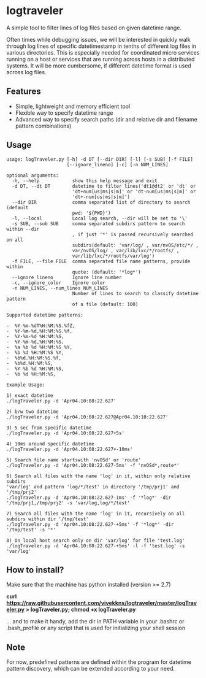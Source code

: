 # logtraveler
A simple tool to filter lines of log files based on given datetime range.

Often times while debugging issues,
we will be interested in quickly walk through log lines of
specific datetimestamp in tenths of different 
log files in various directories.
This is especially needed for coordinated micro services running on a host 
or services that are running across hosts in a distributed systems.
It will be more cumbersome, if different datetime format is 
used across log files.  

## Features

* Simple, lightweight and memory efficient tool
* Flexible way to specify datetime range
* Advanced way to specify search paths
(dir and relative dir and filename pattern combinations)

## Usage

```
usage: logTraveler.py [-h] -d DT [--dir DIR] [-l] [-s SUB] [-f FILE]
                      [--ignore_lineno] [-c] [-n NUM_LINES]

optional arguments:
  -h, --help            show this help message and exit
  -d DT, --dt DT        datetime to filter lines('dt1@dt2' or 'dt' or
                        'dt+num[us|ms|s|m]' or 'dt-num[us|ms|s|m]' or
                        'dt+-num[us|ms|s|m]')
  --dir DIR             comma separated list of directory to search (default
                        pwd: '${PWD}')
  -l, --local           Local log search, --dir will be set to '\'
  -s SUB, --sub SUB     comma separated subdirs pattern to search within --dir
                        , if just '*' is passed recursively searched on all
                        subdirs(default: 'var/log/ , var/nvOS/etc/*/ ,
                        var/nvOS/log/ , var/lib/lxc/*/rootfs/ ,
                        var/lib/lxc/*/rootfs/var/log')
  -f FILE, --file FILE  comma separated file name patterns, provide within
                        quote: (default: '*log*')
  --ignore_lineno       Ignore line number
  -c, --ignore_color    Ignore color
  -n NUM_LINES, --num_lines NUM_LINES
                        Number of lines to search to classify datetime pattern
                        of a file (default: 100)

Supported datetime patterns:

-  %Y-%m-%dT%H:%M:%S.%fZ,
-  %Y-%m-%d,%H:%M:%S.%f,
-  %Y-%m-%d %H:%M:%S,
-  %Y-%m-%d,%H:%M:%S,
-  %a %b %d %H:%M:%S %Y,
-  %b %d %H:%M:%S %Y,
-  %b%d.%H:%M:%S.%f,
-  %b%d.%H:%M:%S,
-  %Y %b %d %H:%M:%S,
-  %b %d %H:%M:%S,

Example Usage:

1) exact datetime
./logTraveler.py -d 'Apr04.10:08:22.627'

2) b/w two datetime
./logTraveler.py -d 'Apr04.10:08:22.627@Apr04.10:10:22.627'

3) 5 sec from specific datetime
./logTraveler.py -d 'Apr04.10:08:22.627+5s'

4) 10ms around specific datetime
./logTraveler.py -d 'Apr04.10:08:22.627+-10ms'

5) Search file name startswith 'nvOSd' or 'route'
./logTraveler.py -d 'Apr04.10:08:22.627-5ms' -f 'nvOSd*,route*'

6) Search all files with the name 'log' in it, within only relative subdirs
'var/log' and pattern 'log/*/test' in directory '/tmp/prj1' and '/tmp/prj2'
./logTraveler.py -d 'Apr04.10:08:22.627-1ms' -f '*log*' -dir '/tmp/prj1,/tmp/prj2' -s 'var/log,log/*/test'

7) Search all files with the name 'log' in it, recursively on all subdirs within dir '/tmp/test'
./logTraveler.py -d 'Apr04.10:08:22.627-+5ms' -f '*log*' -dir '/tmp/test' -s '*'

8) On local host search only on dir 'var/log' for file 'test.log'
./logTraveler.py -d 'Apr04.10:08:22.627-+5ms' -l -f 'test.log' -s 'var/log'
```
## How to install?

Make sure that the machine has python installed (version >= 2.7)

**curl https://raw.githubusercontent.com/vivekkns/logtraveler/master/logTraveler.py > logTraveler.py; chmod +x logTraveler.py**

... and to make it handy, add the dir in PATH variable in your
.bashrc or .bash_profile or
any script that is used for initializing your shell session


## Note

For now, predefined patterns are defined within the program
for datetime pattern discovery, which can be extended according to your need.

